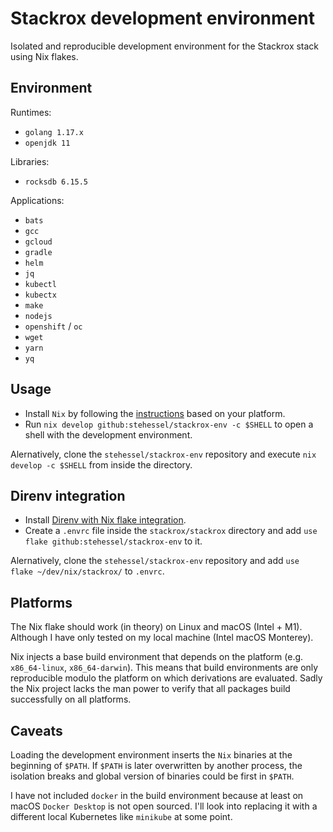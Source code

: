 # Stackrox development environment

Isolated and reproducible development environment for the Stackrox stack using Nix flakes.

## Environment

Runtimes:

* `golang 1.17.x`
* `openjdk 11`

Libraries:

* `rocksdb 6.15.5`

Applications:

* `bats`
* `gcc`
* `gcloud`
* `gradle`
* `helm`
* `jq`
* `kubectl`
* `kubectx`
* `make`
* `nodejs`
* `openshift` / `oc`
* `wget`
* `yarn`
* `yq`

## Usage

- Install `Nix` by following the [instructions](https://nixos.org/manual/nix/stable/installation/installing-binary.html) based on your platform.
- Run `nix develop github:stehessel/stackrox-env -c $SHELL` to open a shell with the development environment.

Alernatively, clone the `stehessel/stackrox-env` repository and execute `nix develop -c $SHELL` from inside the directory.

## Direnv integration

- Install [Direnv with Nix flake integration](https://github.com/nix-community/nix-direnv).
- Create a `.envrc` file inside the `stackrox/stackrox` directory and add `use flake github:stehessel/stackrox-env` to it.

Alernatively, clone the `stehessel/stackrox-env` repository and add `use flake ~/dev/nix/stackrox/` to `.envrc`.

## Platforms

The Nix flake should work (in theory) on Linux and macOS (Intel + M1). Although I have only tested on
my local machine (Intel macOS Monterey).

Nix injects a base build environment that depends on the platform (e.g. `x86_64-linux`, `x86_64-darwin`).
This means that build environments are only reproducible modulo the platform on which derivations
are evaluated. Sadly the Nix project lacks the man power to verify that all packages build successfully
on all platforms.

## Caveats

Loading the development environment inserts the `Nix` binaries at the beginning of `$PATH`.
If `$PATH` is later overwritten by another process, the isolation breaks and global version
of binaries could be first in `$PATH`.

I have not included `docker` in the build environment because at least on macOS `Docker Desktop`
is not open sourced. I'll look into replacing it with a different local Kubernetes like `minikube`
at some point.
